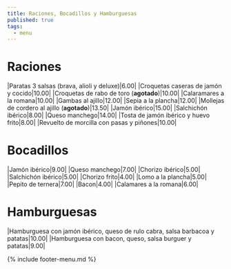 ```yaml
---
title: Raciones, Bocadillos y Hamburguesas
published: true
tags:
  - menu
---
```


# Raciones

|Paratas 3 salsas (brava, alioli y deluxe)|6.00|
|Croquetas caseras de jamón y cocido|10.00|
|Croquetas de rabo de toro (**agotado**)|10.00|
|Calaramares a la romana|10.00|
|Gambas al ajillo|12.00|
|Sepia a la plancha|12.00|
|Mollejas de cordero al ajillo (**agotado**)|13.50|
|Jamón ibérico|15.00|
|Salchichón ibérico|8.00|
|Queso manchego|14.00|
|Tosta de jamón ibérico y huevo frito|8.00|
|Revuelto de morcilla con pasas y piñones|10.00|

# Bocadillos

|Jamón ibérico|9.00|
|Queso manchego|7.00|
|Chorizo ibérico|5.00|
|Salchichón ibérico|5.00|
|Chorizo frito|4.00|
|Lomo a la plancha|5.00|
|Pepito de ternera|7.00|
|Bacon|4.00|
|Calamares a la romana|6.00|

# Hamburguesas

|Hamburguesa con jamón ibérico, queso de rulo cabra, salsa barbacoa y patatas|10.00|
|Hamburguesa con bacon, queso, salsa burguer y patatas|9.00|

{% include footer-menu.md %}
